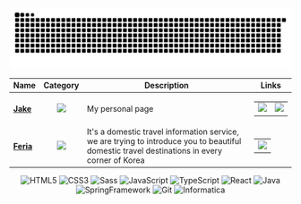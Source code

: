 <div align='center'>

![snake gif](https://github.com/iamhoonpark/iamhoonpark/blob/output/github-contribution-grid-snake.svg)

  | Name | Category | Description | Links |
  | --- | :---: | --- | --- |
  | <a href="https://iamhoonpark.github.io"><b>Jake</b></a> | ![](https://img.shields.io/badge/💻-%20Portfolio-informational?style=flat&logoColor=white&color=3498db) | My personal page | <table><tr><td> [![](https://img.shields.io/badge/-🌎-informational?style=flat&logoColor=black&color=white)](https://iamhoonpark.github.io) </td><td> [![](https://img.shields.io/badge/--informational?style=flat&logo=github&logoColor=black&color=white)](https://github.com/iamhoonpark/iamhoonpark.github.io) </td></tr></table> |
  | <a href="https://github.com/iamhoonpark/project-team-feria"><b>Feria</b></a> | ![](https://img.shields.io/badge/💻-%20Portfolio-informational?style=flat&logoColor=white&color=3498db) | It's a domestic travel information service, we are trying to introduce you to beautiful domestic travel destinations in every corner of Korea | <table><tr><td> [![](https://img.shields.io/badge/--informational?style=flat&logo=github&logoColor=black&color=white)](https://github.com/iamhoonpark/project-team-feria) </td></tr></table> |

  <div>  
    <img alt="HTML5" src="https://img.shields.io/badge/HTML-F05032?style=flat-square&logo=html5&logoColor=FFF"/>
    <img alt="CSS3" src="https://img.shields.io/badge/CSS-007ACC?style=flat-square&logo=css3&logoColor=FFF"/>
    <img alt="Sass" src="https://img.shields.io/badge/Sass-CA6598?style=flat-square&logo=Sass&logoColor=FFF"/>
    <img alt="JavaScript" src="https://img.shields.io/badge/JavaScript-F7DF1E?style=flat-square&logo=JavaScript&logoColor=000"/>
    <img alt="TypeScript" src="https://img.shields.io/badge/TypeScript-3178C6?style=flat-square&logo=TypeScript&logoColor=FFF"/>
    <img alt="React" src="https://img.shields.io/badge/React-61DAFB?style=flat-square&logo=React&logoColor=000"/>
    <img alt="Java" src="https://img.shields.io/badge/Java-007396?style=flat-square&logo=Java&logoColor=FFF"/>
    <img alt="SpringFramework" src="https://img.shields.io/badge/Spring-6DB33F?style=flat-square&logo=Spring&logoColor=FFF"/>
    <img alt="Git" src="https://img.shields.io/badge/Git-F05032?style=flat-square&logo=git&logoColor=FFF"/>
    <img alt="Informatica" src="https://img.shields.io/badge/Informatica-FF7B03?style=flat-square&logo=Informatica&logoColor=FFF"/>
  </div>

</div>
